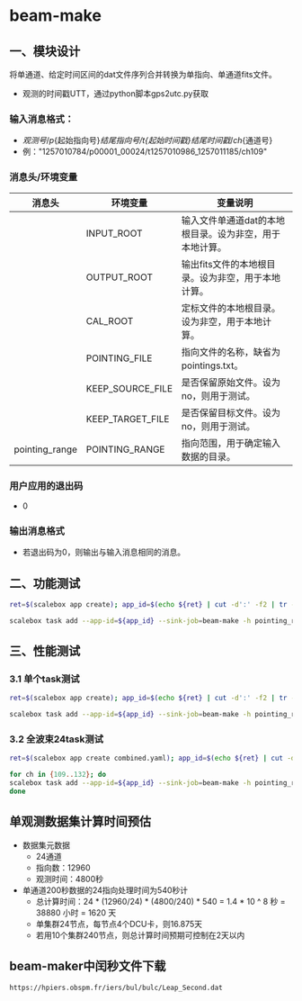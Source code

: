 # beam-make

## 一、模块设计
将单通道、给定时间区间的dat文件序列合并转换为单指向、单通道fits文件。

- 观测的时间戳UTT，通过python脚本gps2utc.py获取

### 输入消息格式：
  - ${观测号}/p${起始指向号}_${结尾指向号}/t${起始时间戳}_${结尾时间戳}/ch${通道号}
  - 例："1257010784/p00001_00024/t1257010986_1257011185/ch109"

### 消息头/环境变量

| 消息头             | 环境变量              | 变量说明                   |
|------------------ | ------------------ | --------------------------- |
|                   | INPUT_ROOT  | 输入文件单通道dat的本地根目录。设为非空，用于本地计算。|
|                   | OUTPUT_ROOT | 输出fits文件的本地根目录。设为非空，用于本地计算。    |
|                   | CAL_ROOT    | 定标文件的本地根目录。设为非空，用于本地计算。        |
|                   | POINTING_FILE     | 指向文件的名称，缺省为pointings.txt。       |
|                   | KEEP_SOURCE_FILE  | 是否保留原始文件。设为no，则用于测试。        |
|                   | KEEP_TARGET_FILE  | 是否保留目标文件。设为no，则用于测试。        |
| pointing_range    | POINTING_RANGE    | 指向范围，用于确定输入数据的目录。            |


### 用户应用的退出码
- 0 
### 输出消息格式
- 若退出码为0，则输出与输入消息相同的消息。

## 二、功能测试

```sh
ret=$(scalebox app create); app_id=$(echo ${ret} | cut -d':' -f2 | tr -d '}')

scalebox task add --app-id=${app_id} --sink-job=beam-make -h pointing_range=p00001_00960 1257617424/p00001_00024/t1257617426_1257617505/ch109

```

## 三、性能测试

### 3.1 单个task测试
```sh
ret=$(scalebox app create); app_id=$(echo ${ret} | cut -d':' -f2 | tr -d '}')

scalebox task add --app-id=${app_id} --sink-job=beam-make -h pointing_range=p00001_00960 1257617424/p00001_00024/t1257617426_1257617465/ch109

```

### 3.2 全波束24task测试
```sh
ret=$(scalebox app create combined.yaml); app_id=$(echo ${ret} | cut -d':' -f2 | tr -d '}')

for ch in {109..132}; do
scalebox task add --app-id=${app_id} --sink-job=beam-make -h pointing_range=p00001_00048 1257617424/p00001_00024/t1257617426_1257617505/ch${ch}
done
```

## 单观测数据集计算时间预估
- 数据集元数据
  - 24通道
  - 指向数：12960
  - 观测时间：4800秒
- 单通道200秒数据的24指向处理时间为540秒计
  - 总计算时间：24 * (12960/24) * (4800/240) * 540 = 1.4 * 10 ^ 8 秒 = 38880 小时 = 1620 天
  - 单集群24节点，每节点4个DCU卡，则16.875天
  - 若用10个集群240节点，则总计算时间预期可控制在2天以内


## beam-maker中闰秒文件下载

```sh
https://hpiers.obspm.fr/iers/bul/bulc/Leap_Second.dat
```